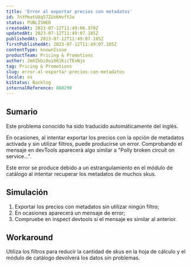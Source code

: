 ```yaml
---
title: 'Error al exportar precios con metadatos'
id: 7nYPmatUXq57ZUsKHvfYJo
status: PUBLISHED
createdAt: 2023-07-12T11:49:06.370Z
updatedAt: 2023-07-12T11:49:07.185Z
publishedAt: 2023-07-12T11:49:07.185Z
firstPublishedAt: 2023-07-12T11:49:07.185Z
contentType: knownIssue
productTeam: Pricing & Promotions
author: 2mXZkbi0oi061KicTExNjo
tag: Pricing & Promotions
slug: error-al-exportar-precios-con-metadatos
locale: es
kiStatus: Backlog
internalReference: 860290
---
```


## Sumario

<div class="alert alert-info">
  <p>Este problema conocido ha sido traducido automáticamente del inglés.</p>
</div>


En ocasiones, al intentar exportar los precios con la opción de metadatos activada y sin utilizar filtros, puede producirse un error. Comprobando el mensaje en devTools aparecerá algo similar a "Polly broken circuit on service...".

Este error se produce debido a un estrangulamiento en el módulo de catálogo al intentar recuperar los metadatos de muchos skus.


##

## Simulación



1. Exportar los precios con metadatos sin utilizar ningún filtro;
2. En ocasiones aparecerá un mensaje de error;
3. Compruebe en inspect devtools si el mensaje es similar al anterior.



## Workaround


Utiliza los filtros para reducir la cantidad de skus en la hoja de cálculo y el módulo de catálogo devolverá los datos sin problemas.





